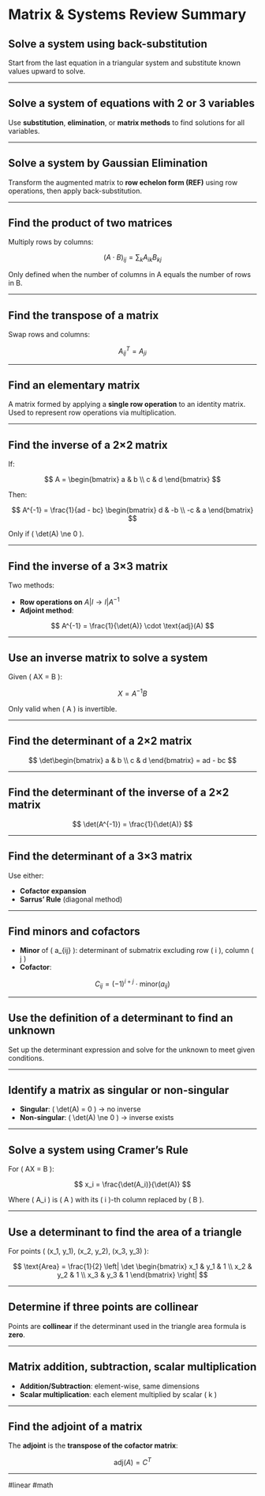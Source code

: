 # Matrix & Systems Review Summary

## Solve a system using back-substitution
Start from the last equation in a triangular system and substitute known values upward to solve.

---

## Solve a system of equations with 2 or 3 variables
Use **substitution**, **elimination**, or **matrix methods** to find solutions for all variables.

---

## Solve a system by Gaussian Elimination
Transform the augmented matrix to **row echelon form (REF)** using row operations, then apply back-substitution.

---

## Find the product of two matrices
Multiply rows by columns:

$$
(A \cdot B)_{ij} = \sum_k A_{ik} B_{kj}
$$

Only defined when the number of columns in A equals the number of rows in B.

---

## Find the transpose of a matrix
Swap rows and columns:

$$
A^T_{ij} = A_{ji}
$$

---

## Find an elementary matrix
A matrix formed by applying a **single row operation** to an identity matrix. Used to represent row operations via multiplication.

---

## Find the inverse of a 2×2 matrix

If:

$$
A = \begin{bmatrix} a & b \\ c & d \end{bmatrix}
$$

Then:

$$
A^{-1} = \frac{1}{ad - bc} \begin{bmatrix} d & -b \\ -c & a \end{bmatrix}
$$

Only if \( \det(A) \ne 0 \).

---

## Find the inverse of a 3×3 matrix
Two methods:
- **Row operations on** $A | I \rightarrow I | A^{-1}$
- **Adjoint method**:

$$
A^{-1} = \frac{1}{\det(A)} \cdot \text{adj}(A)
$$

---

## Use an inverse matrix to solve a system

Given \( AX = B \):

$$
X = A^{-1}B
$$

Only valid when \( A \) is invertible.

---

## Find the determinant of a 2×2 matrix

$$
\det\begin{bmatrix} a & b \\ c & d \end{bmatrix} = ad - bc
$$

---

## Find the determinant of the inverse of a 2×2 matrix

$$
\det(A^{-1}) = \frac{1}{\det(A)}
$$

---

## Find the determinant of a 3×3 matrix
Use either:
- **Cofactor expansion**
- **Sarrus’ Rule** (diagonal method)

---

## Find minors and cofactors
- **Minor** of \( a_{ij} \): determinant of submatrix excluding row \( i \), column \( j \)
- **Cofactor**:

$$
C_{ij} = (-1)^{i+j} \cdot \text{minor}(a_{ij})
$$

---

## Use the definition of a determinant to find an unknown
Set up the determinant expression and solve for the unknown to meet given conditions.

---

## Identify a matrix as singular or non-singular
- **Singular**: \( \det(A) = 0 \) → no inverse
- **Non-singular**: \( \det(A) \ne 0 \) → inverse exists

---

## Solve a system using Cramer’s Rule

For \( AX = B \):

$$
x_i = \frac{\det(A_i)}{\det(A)}
$$

Where \( A_i \) is \( A \) with its \( i \)-th column replaced by \( B \).

---

## Use a determinant to find the area of a triangle

For points \( (x_1, y_1), (x_2, y_2), (x_3, y_3) \):

$$
\text{Area} = \frac{1}{2} \left| \det \begin{bmatrix} x_1 & y_1 & 1 \\ x_2 & y_2 & 1 \\ x_3 & y_3 & 1 \end{bmatrix} \right|
$$

---

## Determine if three points are collinear
Points are **collinear** if the determinant used in the triangle area formula is **zero**.

---

## Matrix addition, subtraction, scalar multiplication
- **Addition/Subtraction**: element-wise, same dimensions
- **Scalar multiplication**: each element multiplied by scalar \( k \)

---

## Find the adjoint of a matrix
The **adjoint** is the **transpose of the cofactor matrix**:

$$
\text{adj}(A) = C^T
$$

---
#linear #math 